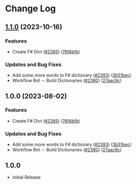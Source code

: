 # Change Log

## [1.1.0](https://github.com/calvinballing/cspell-dicts/compare/@cspell/dict-fsharp-v1.0.0...@cspell/dict-fsharp@1.1.0) (2023-10-16)


### Features

* Create F# Dict ([#2385](https://github.com/calvinballing/cspell-dicts/issues/2385)) ([76f4bfb](https://github.com/calvinballing/cspell-dicts/commit/76f4bfbb1cebb25d2ac34958117589fc99cc098e))


### Updates and Bug Fixes

* Add some more words to F# dictionary ([#2393](https://github.com/calvinballing/cspell-dicts/issues/2393)) ([3b51bec](https://github.com/calvinballing/cspell-dicts/commit/3b51bec973cd356c3c1f4d6096a55c7a9414548b))
* Workflow Bot -- Build Dictionaries ([#2390](https://github.com/calvinballing/cspell-dicts/issues/2390)) ([27aac9c](https://github.com/calvinballing/cspell-dicts/commit/27aac9c0835a1e3e4b22d634e52939e5647eb0be))

## 1.0.0 (2023-08-02)


### Features

* Create F# Dict ([#2385](https://github.com/streetsidesoftware/cspell-dicts/issues/2385)) ([76f4bfb](https://github.com/streetsidesoftware/cspell-dicts/commit/76f4bfbb1cebb25d2ac34958117589fc99cc098e))


### Updates and Bug Fixes

* Add some more words to F# dictionary ([#2393](https://github.com/streetsidesoftware/cspell-dicts/issues/2393)) ([3b51bec](https://github.com/streetsidesoftware/cspell-dicts/commit/3b51bec973cd356c3c1f4d6096a55c7a9414548b))
* Workflow Bot -- Build Dictionaries ([#2390](https://github.com/streetsidesoftware/cspell-dicts/issues/2390)) ([27aac9c](https://github.com/streetsidesoftware/cspell-dicts/commit/27aac9c0835a1e3e4b22d634e52939e5647eb0be))

## 1.0.0

- Initial Release
